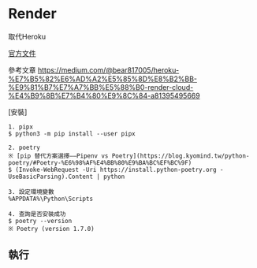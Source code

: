 # Render

取代Heroku

[官方文件](https://render.com/docs/deploy-django)

參考文章
https://medium.com/@bear817005/heroku-%E7%B5%82%E6%AD%A2%E5%85%8D%E8%B2%BB-%E9%81%B7%E7%A7%BB%E5%88%B0-render-cloud-%E4%B9%8B%E7%B4%80%E9%8C%84-a81395495669

[安裝]

    1. pipx
    $ python3 -m pip install --user pipx

    2. poetry
    ※ [pip 替代方案選擇——Pipenv vs Poetry](https://blog.kyomind.tw/python-poetry/#Poetry-%E6%98%AF%E4%BB%80%E9%BA%BC%EF%BC%9F)
    $ (Invoke-WebRequest -Uri https://install.python-poetry.org -UseBasicParsing).Content | python

    3. 設定環境變數
    %APPDATA%\Python\Scripts

    4. 查詢是否安裝成功
    $ poetry --version
    ※ Poetry (version 1.7.0)

## 執行